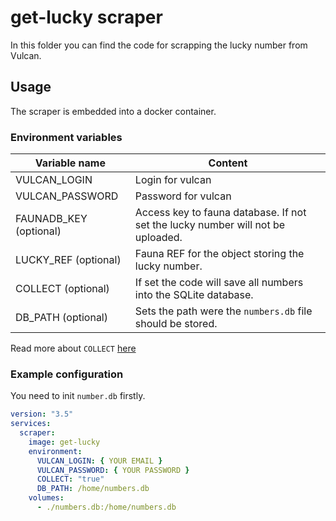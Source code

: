 # get-lucky scraper

In this folder you can find the code for scrapping the lucky number from Vulcan.

## Usage

The scraper is embedded into a docker container.

### Environment variables

| Variable name          | Content                                                                         |
| ---------------------- | ------------------------------------------------------------------------------- |
| VULCAN_LOGIN           | Login for vulcan                                                                |
| VULCAN_PASSWORD        | Password for vulcan                                                             |
| FAUNADB_KEY (optional) | Access key to fauna database. If not set the lucky number will not be uploaded. |
| LUCKY_REF (optional)   | Fauna REF for the object storing the lucky number.                              |
| COLLECT (optional)     | If set the code will save all numbers into the SQLite database.                 |
| DB_PATH (optional)     | Sets the path were the `numbers.db` file should be stored.                      |

Read more about `COLLECT` [here](collect_data)

### Example configuration

You need to init `number.db` firstly.

```yml
version: "3.5"
services:
  scraper:
    image: get-lucky
    environment:
      VULCAN_LOGIN: { YOUR EMAIL }
      VULCAN_PASSWORD: { YOUR PASSWORD }
      COLLECT: "true"
      DB_PATH: /home/numbers.db
    volumes:
      - ./numbers.db:/home/numbers.db
```
